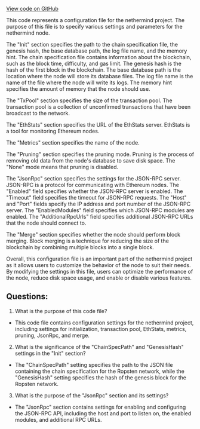 [View code on GitHub](https://github.com/nethermindeth/nethermind/Nethermind.Runner/configs/ropsten_archive.cfg)

This code represents a configuration file for the nethermind project. The purpose of this file is to specify various settings and parameters for the nethermind node. 

The "Init" section specifies the path to the chain specification file, the genesis hash, the base database path, the log file name, and the memory hint. The chain specification file contains information about the blockchain, such as the block time, difficulty, and gas limit. The genesis hash is the hash of the first block in the blockchain. The base database path is the location where the node will store its database files. The log file name is the name of the file where the node will write its logs. The memory hint specifies the amount of memory that the node should use.

The "TxPool" section specifies the size of the transaction pool. The transaction pool is a collection of unconfirmed transactions that have been broadcast to the network.

The "EthStats" section specifies the URL of the EthStats server. EthStats is a tool for monitoring Ethereum nodes.

The "Metrics" section specifies the name of the node.

The "Pruning" section specifies the pruning mode. Pruning is the process of removing old data from the node's database to save disk space. The "None" mode means that pruning is disabled.

The "JsonRpc" section specifies the settings for the JSON-RPC server. JSON-RPC is a protocol for communicating with Ethereum nodes. The "Enabled" field specifies whether the JSON-RPC server is enabled. The "Timeout" field specifies the timeout for JSON-RPC requests. The "Host" and "Port" fields specify the IP address and port number of the JSON-RPC server. The "EnabledModules" field specifies which JSON-RPC modules are enabled. The "AdditionalRpcUrls" field specifies additional JSON-RPC URLs that the node should connect to.

The "Merge" section specifies whether the node should perform block merging. Block merging is a technique for reducing the size of the blockchain by combining multiple blocks into a single block.

Overall, this configuration file is an important part of the nethermind project as it allows users to customize the behavior of the node to suit their needs. By modifying the settings in this file, users can optimize the performance of the node, reduce disk space usage, and enable or disable various features.
## Questions: 
 1. What is the purpose of this code file?
- This code file contains configuration settings for the nethermind project, including settings for initialization, transaction pool, EthStats, metrics, pruning, JsonRpc, and merge.

2. What is the significance of the "ChainSpecPath" and "GenesisHash" settings in the "Init" section?
- The "ChainSpecPath" setting specifies the path to the JSON file containing the chain specification for the Ropsten network, while the "GenesisHash" setting specifies the hash of the genesis block for the Ropsten network.

3. What is the purpose of the "JsonRpc" section and its settings?
- The "JsonRpc" section contains settings for enabling and configuring the JSON-RPC API, including the host and port to listen on, the enabled modules, and additional RPC URLs.